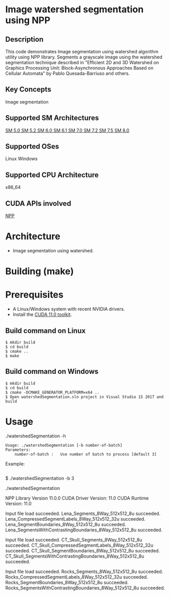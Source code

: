 # Image watershed segmentation using NPP

## Description

This code demonstrates Image segmentation using watershed algorithm utility using NPP library.
Segments a grayscale image using the watershed segmentation technique described in "Efficient 2D and 3D Watershed on Graphics Processing Unit: Block-Asynchronous Approaches Based on Cellular Automata" by Pablo Quesada-Barriuso and others.

## Key Concepts

Image segmentation  

## Supported SM Architectures

 [SM 5.0 ](https://developer.nvidia.com/cuda-gpus)  [SM 5.2 ](https://developer.nvidia.com/cuda-gpus)  [SM 6.0 ](https://developer.nvidia.com/cuda-gpus)  [SM 6.1 ](https://developer.nvidia.com/cuda-gpus)  [SM 7.0 ](https://developer.nvidia.com/cuda-gpus)  [SM 7.2 ](https://developer.nvidia.com/cuda-gpus)  [SM 7.5 ](https://developer.nvidia.com/cuda-gpus)  [SM 8.0 ](https://developer.nvidia.com/cuda-gpus)

## Supported OSes

Linux Windows

## Supported CPU Architecture

x86_64

## CUDA APIs involved
[NPP](https://docs.nvidia.com/cuda/npp/index.html)


# Architecture
- Image segmentation using watershed.

# Building (make)

# Prerequisites
- A Linux/Windows system with recent NVIDIA drivers.
- Install the [CUDA 11.0 toolkit](https://developer.nvidia.com/cuda-downloads).

## Build command on Linux
```
$ mkdir build
$ cd build
$ cmake ..
$ make
```

## Build command on Windows
```
$ mkdir build
$ cd build
$ cmake -DCMAKE_GENERATOR_PLATFORM=x64 ..
$ Open watershedSegmentation.sln project in Visual Studio 15 2017 and build
```


# Usage
./watershedSegmentation -h
```
Usage: ./watershedSegmentation [-b number-of-batch]
Parameters: 
	number-of-batch	:	Use number of batch to process [default 3]

```
Example:
```
```
$  ./watershedSegmentation -b 3

./watershedSegmentation 

NPP Library Version 11.0.0
CUDA Driver  Version: 11.0
CUDA Runtime Version: 11.0

Input file load succeeded.
Lena_Segments_8Way_512x512_8u succeeded.
Lena_CompressedSegmentLabels_8Way_512x512_32u succeeded.
Lena_SegmentBoundaries_8Way_512x512_8u succeeded.
Lena_SegmentsWithContrastingBoundaries_8Way_512x512_8u succeeded.

Input file load succeeded.
CT_Skull_Segments_8Way_512x512_8u succeeded.
CT_Skull_CompressedSegmentLabels_8Way_512x512_32u succeeded.
CT_Skull_SegmentBoundaries_8Way_512x512_8u succeeded.
CT_Skull_SegmentsWithContrastingBoundaries_8Way_512x512_8u succeeded.

Input file load succeeded.
Rocks_Segments_8Way_512x512_8u succeeded.
Rocks_CompressedSegmentLabels_8Way_512x512_32u succeeded.
Rocks_SegmentBoundaries_8Way_512x512_8u succeeded.
Rocks_SegmentsWithContrastingBoundaries_8Way_512x512_8u succeeded.


```


